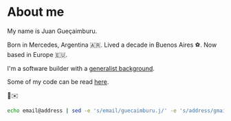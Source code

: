 # About me

My name is Juan Gueçaimburu.

Born in Mercedes, Argentina :argentina:. Lived a decade in Buenos Aires :soccer:. Now based in Europe :eu:.

I'm a software builder with a [generalist background](resume.md).

Some of my code can be read [here](https://www.github.com/jguecaimburu).

:wave::envelope:
```bash
echo email@address | sed -e 's/email/guecaimburu.j/' -e 's/address/gmail/' -e 's/$/.com/'
```
